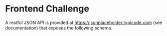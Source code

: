 # Frontend Challenge

A restful JSON API is provided at https://jsonplaceholder.typicode.com (see documentation) that exposes the following schema.

